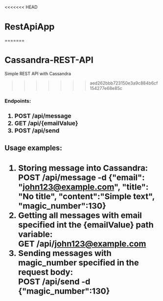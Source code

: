 <<<<<<< HEAD
# RestApiApp

=======
# Cassandra-REST-API
Simple REST API with Cassandra
>>>>>>> aed262bbb723150e3a9c884b6cf154277e68e85c

  <b><h3>Endpoints:<h3><b>
  
  1) POST /api/message
  2) GET /api/{emailValue}
  3) POST /api/send
  
  <b><h3>Usage examples:<h3><b>
  
  1) Storing message into Cassandra:
     <br> POST /api/message -d {"email": "john123@example.com", "title": "No title", "content":"Simple text", "magic_number":130}
  2) Getting all messages with email specified int the {emailValue} path variable: 
  <br> GET /api/john123@example.com
  3) Sending messages with magic_number specified in the request body:
    <br>POST /api/send -d {"magic_number":130}
